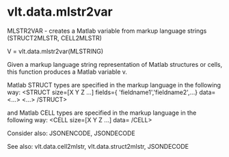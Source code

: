 # vlt.data.mlstr2var

  MLSTR2VAR - creates a Matlab variable from markup language strings (STRUCT2MLSTR, CELL2MLSTR)
 
  V = vlt.data.mlstr2var(MLSTRING)
 
  Given a markup language string representation of Matlab structures or cells, this 
  function produces a Matlab variable v.
 
  Matlab STRUCT types are specified in the markup language in the following way:
  <STRUCT size=[X Y Z ...] fields={ 'fieldname1','fieldname2',...} data=
       <<value1><value2>...<valuen>>
       <<value1><value2>...<valuen>>
  /STRUCT>
 
  and Matlab CELL types are specified in the markup language in the following way:
  <CELL size=[X Y Z ...] data=
       <value1>
       <value2>
  /CELL>
 
 
  Consider also: JSONENCODE, JSONDECODE
 
  See also: vlt.data.cell2mlstr, vlt.data.struct2mlstr, JSONDECODE
